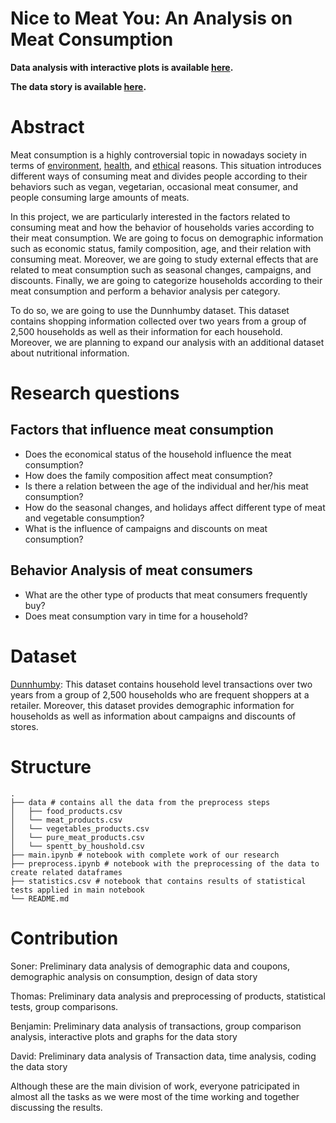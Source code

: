 # Nice to Meat You: An Analysis on Meat Consumption

**Data analysis with interactive plots is available [here](https://nbviewer.jupyter.org/github/BenjaminEngelman/ADA-Project/blob/master/main.ipynb?flush_cache=true).**

**The data story is available [here](http://benjaminengelman.github.io/).**

# Abstract
Meat consumption is a highly controversial topic in nowadays society in terms of [environment](https://www.theguardian.com/environment/2018/oct/10/huge-reduction-in-meat-eating-essential-to-avoid-climate-breakdown), [health](https://gamechangersmovie.com/), and [ethical](http://traslosmuros.com/en/slaughterhouse-documentary/) reasons. This situation introduces different ways of consuming meat and divides people according to their behaviors such as vegan, vegetarian, occasional meat consumer, and people consuming large amounts of meats.

In this project, we are particularly interested in the factors related to consuming meat and how the behavior of households varies according to their meat consumption. We are going to focus on demographic information such as economic status, family composition, age, and their relation with consuming meat. Moreover, we are going to study external effects that are related to meat consumption such as seasonal changes, campaigns, and discounts. Finally, we are going to categorize households according to their meat consumption and perform a behavior analysis per category.

To do so, we are going to use the Dunnhumby dataset. This dataset contains shopping information collected over two years from a group of 2,500 households as well as their information for each household. Moreover, we are planning to expand our analysis with an additional dataset about nutritional information.

# Research questions
## Factors that influence meat consumption
* Does the economical status of the household influence the meat consumption?
* How does the family composition affect meat consumption?
* Is there a relation between the age of the individual and her/his meat consumption?
* How do the seasonal changes, and holidays affect different type of meat and vegetable consumption?
* What is the influence of campaigns and discounts on meat consumption?
## Behavior Analysis of meat consumers
* What are the other type of products that meat consumers frequently buy?
* Does meat consumption vary in time for a household?

# Dataset
[Dunnhumby](https://www.dunnhumby.com/careers/engineering/sourcefiles): This dataset contains household level transactions over two years from a group of 2,500 households who are frequent shoppers at a retailer. Moreover, this dataset provides demographic information for households as well as information about campaigns and discounts of stores.

# Structure
```
.
├── data # contains all the data from the preprocess steps
│   ├── food_products.csv
│   └── meat_products.csv
│   └── vegetables_products.csv
│   └── pure_meat_products.csv
│   └── spentt_by_houshold.csv
├── main.ipynb # notebook with complete work of our research
├── preprocess.ipynb # notebook with the preprocessing of the data to create related dataframes
├── statistics.csv # notebook that contains results of statistical tests applied in main notebook
└── README.md
```

# Contribution

Soner: Preliminary data analysis of demographic data and coupons, demographic analysis on consumption, design of data story

Thomas: Preliminary data analysis and preprocessing of products, statistical tests, group comparisons.

Benjamin: Preliminary data analysis of transactions, group comparison analysis, interactive plots and graphs for the data story

David: Preliminary data analysis of Transaction data, time analysis, coding the data story

Although these are the main division of work, everyone patricipated in almost all the tasks as we were most of the time working and together discussing the results.
